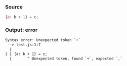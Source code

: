 ### Source
```js parse:expr
{a: b + 1} = c;
```

### Output: error
```txt
Syntax error: Unexpected token `+`
 --> test.js:1:7
  |
1 | {a: b + 1} = c;
  |       ^ Unexpected token, found `+`, expected `,`
```
